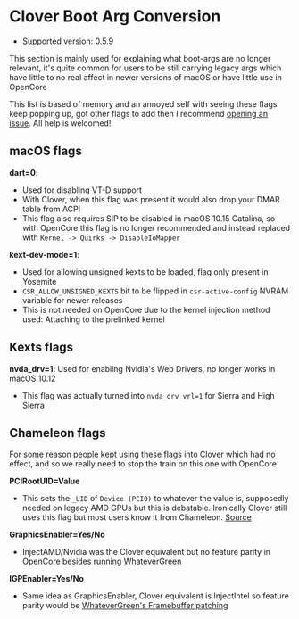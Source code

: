 # Clover Boot Arg Conversion

* Supported version: 0.5.9

This section is mainly used for explaining what boot-args are no longer relevant, it's quite common for users to be still carrying legacy args which have little to no real affect in newer versions of macOS or have little use in OpenCore

This list is based of memory and an annoyed self with seeing these flags keep popping up, got other flags to add then I recommend [opening an issue](https://github.com/khronokernel/OpenCore-Vanilla-Desktop-Guide/issues). All help is welcomed!

## macOS flags

**dart=0**:

* Used for disabling VT-D support
* With Clover, when this flag was present it would also drop your DMAR table from ACPI
* This flag also requires SIP to be disabled in macOS 10.15 Catalina, so with OpenCore this flag is no longer recommended and instead replaced with `Kernel -> Quirks -> DisableIoMapper`

**kext-dev-mode=1**:

* Used for allowing unsigned kexts to be loaded, flag only present in Yosemite
* `CSR_ALLOW_UNSIGNED_KEXTS` bit to be flipped in `csr-active-config` NVRAM variable for newer releases
* This is not needed on OpenCore due to the kernel injection method used: Attaching to the prelinked kernel

## Kexts flags

**nvda_drv=1**: Used for enabling Nvidia's Web Drivers, no longer works in macOS 10.12

* This flag was actually turned into `nvda_drv_vrl=1` for Sierra and High Sierra

## Chameleon flags

For some reason people kept using these flags into Clover which had no effect, and so we really need to stop the train on this one with OpenCore

**PCIRootUID=Value**

* This sets the `_UID` of `Device (PCI0)` to whatever the value is, supposedly needed on legacy AMD GPUs but this is debatable. Ironically Clover still uses this flag but most users know it from Chameleon. [Source](https://github.com/CloverHackyColor/CloverBootloader/blob/81f2b91b1552a4387abaa2c48a210c63d5b6233c/rEFIt_UEFI/Platform/FixBiosDsdt.cpp#L1630-L1674)

**GraphicsEnabler=Yes/No**

* InjectAMD/Nvidia was the Clover equivalent but no feature parity in OpenCore besides running [WhateverGreen](https://github.com/acidanthera/WhateverGreen)

**IGPEnabler=Yes/No**

* Same idea as GraphicsEnabler, Clover equivalent is InjectIntel so feature parity would be [WhateverGreen's Framebuffer patching](https://github.com/acidanthera/WhateverGreen/blob/master/Manual/FAQ.IntelHD.en.md)
